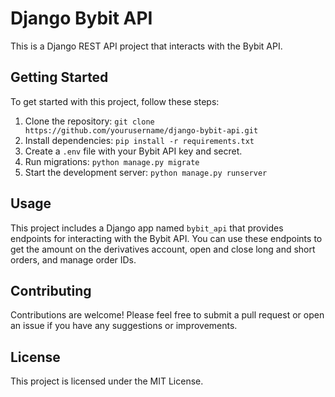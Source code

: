# Django Bybit API

This is a Django REST API project that interacts with the Bybit API.

## Getting Started

To get started with this project, follow these steps:

1. Clone the repository: `git clone https://github.com/yourusername/django-bybit-api.git`
2. Install dependencies: `pip install -r requirements.txt`
3. Create a `.env` file with your Bybit API key and secret.
4. Run migrations: `python manage.py migrate`
5. Start the development server: `python manage.py runserver`

## Usage

This project includes a Django app named `bybit_api` that provides endpoints for interacting with the Bybit API. You can use these endpoints to get the amount on the derivatives account, open and close long and short orders, and manage order IDs.

## Contributing

Contributions are welcome! Please feel free to submit a pull request or open an issue if you have any suggestions or improvements.

## License

This project is licensed under the MIT License.
